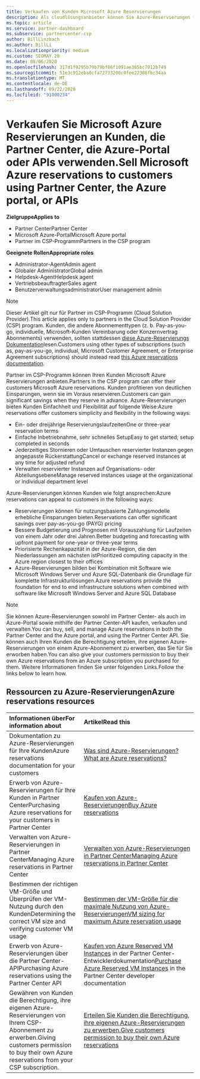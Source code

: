 ```yaml
---
title: Verkaufen von Kunden Microsoft Azure Reservierungen
description: Als cloudlösungsanbieter können Sie Azure-Reservierungen für Kunden erwerben, verkaufen oder verwalten. Verwenden Sie Partner Center, die Azure-Portal oder die Partner Center-API.
ms.topic: article
ms.service: partner-dashboard
ms.subservice: partnercenter-csp
author: BillLinzbach
ms.author: BillLi
ms.localizationpriority: medium
ms.custom: SEOMAY.20
ms.date: 08/06/2020
ms.openlocfilehash: 317d1f0295b79b79bf06f1091ae365bc7012b749
ms.sourcegitcommit: 51e3c912eba8cfa72733206c0fee22386fbc34aa
ms.translationtype: MT
ms.contentlocale: de-DE
ms.lasthandoff: 09/22/2020
ms.locfileid: "91000234"
---
```

# <a name="sell-microsoft-azure-reservations-to-customers-using-partner-center-the-azure-portal-or-apis"></a><span data-ttu-id="dc614-104">Verkaufen Sie Microsoft Azure Reservierungen an Kunden, die Partner Center, die Azure-Portal oder APIs verwenden.</span><span class="sxs-lookup"><span data-stu-id="dc614-104">Sell Microsoft Azure reservations to customers using Partner Center, the Azure portal, or APIs</span></span>

<span data-ttu-id="dc614-105">**Zielgruppe**</span><span class="sxs-lookup"><span data-stu-id="dc614-105">**Applies to**</span></span>

- <span data-ttu-id="dc614-106">Partner Center</span><span class="sxs-lookup"><span data-stu-id="dc614-106">Partner Center</span></span>
- <span data-ttu-id="dc614-107">Microsoft Azure-Portal</span><span class="sxs-lookup"><span data-stu-id="dc614-107">Microsoft Azure portal</span></span>
- <span data-ttu-id="dc614-108">Partner im CSP-Programm</span><span class="sxs-lookup"><span data-stu-id="dc614-108">Partners in the CSP program</span></span>

<span data-ttu-id="dc614-109">**Geeignete Rollen**</span><span class="sxs-lookup"><span data-stu-id="dc614-109">**Appropriate roles**</span></span>

- <span data-ttu-id="dc614-110">Administrator-Agent</span><span class="sxs-lookup"><span data-stu-id="dc614-110">Admin agent</span></span>
- <span data-ttu-id="dc614-111">Globaler Administrator</span><span class="sxs-lookup"><span data-stu-id="dc614-111">Global admin</span></span>
- <span data-ttu-id="dc614-112">Helpdesk-Agent</span><span class="sxs-lookup"><span data-stu-id="dc614-112">Helpdesk agent</span></span>
- <span data-ttu-id="dc614-113">Vertriebsbeauftragter</span><span class="sxs-lookup"><span data-stu-id="dc614-113">Sales agent</span></span>
- <span data-ttu-id="dc614-114">Benutzerverwaltungsadministrator</span><span class="sxs-lookup"><span data-stu-id="dc614-114">User management admin</span></span>

> [!NOTE]
> <span data-ttu-id="dc614-115">Dieser Artikel gilt nur für Partner im CSP-Programm (Cloud Solution Provider).</span><span class="sxs-lookup"><span data-stu-id="dc614-115">This article applies only to partners in the Cloud Solution Provider (CSP) program.</span></span> <span data-ttu-id="dc614-116">Kunden, die andere Abonnementtypen (z. b. Pay-as-you-go, individuelle, Microsoft-Kunden Vereinbarung oder Konzernvertrag Abonnements) verwenden, sollten stattdessen [diese Azure-Reservierungs Dokumentation](/azure/cost-management-billing/reservations)lesen.</span><span class="sxs-lookup"><span data-stu-id="dc614-116">Customers using other types of subscriptions (such as, pay-as-you-go, individual, Microsoft Customer Agreement, or Enterprise Agreement subscriptions) should instead read [this Azure reservations documentation](/azure/cost-management-billing/reservations).</span></span>

<span data-ttu-id="dc614-117">Partner im CSP-Programm können Ihren Kunden Microsoft Azure Reservierungen anbieten.</span><span class="sxs-lookup"><span data-stu-id="dc614-117">Partners in the CSP program can offer their customers Microsoft Azure reservations.</span></span> <span data-ttu-id="dc614-118">Kunden profitieren von deutlichen Einsparungen, wenn sie im Voraus reservieren.</span><span class="sxs-lookup"><span data-stu-id="dc614-118">Customers can gain significant savings when they reserve in advance.</span></span> <span data-ttu-id="dc614-119">Azure-Reservierungen bieten Kunden Einfachheit und Flexibilität auf folgende Weise:</span><span class="sxs-lookup"><span data-stu-id="dc614-119">Azure reservations offer customers simplicity and flexibility in the following ways:</span></span>

- <span data-ttu-id="dc614-120">Ein- oder dreijährige Reservierungslaufzeiten</span><span class="sxs-lookup"><span data-stu-id="dc614-120">One or three-year reservation terms</span></span>
- <span data-ttu-id="dc614-121">Einfache Inbetriebnahme, sehr schnelles Setup</span><span class="sxs-lookup"><span data-stu-id="dc614-121">Easy to get started; setup completed in seconds</span></span>
- <span data-ttu-id="dc614-122">Jederzeitiges Stornieren oder Umtauschen reservierter Instanzen gegen angepasste Rückerstattung</span><span class="sxs-lookup"><span data-stu-id="dc614-122">Cancel or exchange reserved instances at any time for adjusted refund</span></span>
- <span data-ttu-id="dc614-123">Verwalten reservierter Instanzen auf Organisations- oder Abteilungsebene</span><span class="sxs-lookup"><span data-stu-id="dc614-123">Manage reserved instances usage at the organizational or individual department level</span></span>

<span data-ttu-id="dc614-124">Azure-Reservierungen können Kunden wie folgt ansprechen:</span><span class="sxs-lookup"><span data-stu-id="dc614-124">Azure reservations can appeal to customers in the following ways:</span></span>

- <span data-ttu-id="dc614-125">Reservierungen können für nutzungsbasierte Zahlungsmodelle erhebliche Einsparungen bieten.</span><span class="sxs-lookup"><span data-stu-id="dc614-125">Reservations can offer significant savings over pay-as-you-go (PAYG) pricing</span></span>
- <span data-ttu-id="dc614-126">Bessere Budgetierung und Prognosen mit Vorauszahlung für Laufzeiten von einem Jahr oder drei Jahren.</span><span class="sxs-lookup"><span data-stu-id="dc614-126">Better budgeting and forecasting with upfront payment for one-year or three-year terms</span></span>
- <span data-ttu-id="dc614-127">Priorisierte Rechenkapazität in der Azure-Region, die den Niederlassungen am nächsten ist</span><span class="sxs-lookup"><span data-stu-id="dc614-127">Prioritized computing capacity in the Azure region closest to their offices</span></span>
- <span data-ttu-id="dc614-128">Azure-Reservierungen bilden bei Kombination mit Software wie Microsoft Windows Server und Azure SQL-Datenbank die Grundlage für komplette Infrastrukturlösungen.</span><span class="sxs-lookup"><span data-stu-id="dc614-128">Azure reservations provide the foundation for end to end infrastructure solutions when combined with software like Microsoft Windows Server and Azure SQL Database</span></span>

>[!NOTE]
> <span data-ttu-id="dc614-129">Sie können Azure-Reservierungen sowohl im Partner Center- als auch im Azure-Portal sowie mithilfe der Partner Center-API kaufen, verkaufen und verwalten.</span><span class="sxs-lookup"><span data-stu-id="dc614-129">You can buy, sell, and manage Azure reservations in both the Partner Center and the Azure portal, and using the Partner Center API.</span></span> <span data-ttu-id="dc614-130">Sie können auch Ihren Kunden die Berechtigung erteilen, ihre eigenen Azure-Reservierungen von einem Azure-Abonnement zu erwerben, das Sie für Sie erworben haben.</span><span class="sxs-lookup"><span data-stu-id="dc614-130">You can also give your customers permission to buy their own Azure reservations from an Azure subscription you purchased for them.</span></span> <span data-ttu-id="dc614-131">Weitere Informationen finden Sie unter folgenden Links.</span><span class="sxs-lookup"><span data-stu-id="dc614-131">Follow the links below to learn how.</span></span>

## <a name="azure-reservations-resources"></a><span data-ttu-id="dc614-132">Ressourcen zu Azure-Reservierungen</span><span class="sxs-lookup"><span data-stu-id="dc614-132">Azure reservations resources</span></span>

|<span data-ttu-id="dc614-133">**Informationen über**</span><span class="sxs-lookup"><span data-stu-id="dc614-133">**For information about**</span></span>   |<span data-ttu-id="dc614-134">**Artikel**</span><span class="sxs-lookup"><span data-stu-id="dc614-134">**Read this**</span></span>    |
|:-----------------------------|:-----------------|
| <span data-ttu-id="dc614-135">Dokumentation zu Azure-Reservierungen für Ihre Kunden</span><span class="sxs-lookup"><span data-stu-id="dc614-135">Azure reservations documentation for your customers</span></span> | [<span data-ttu-id="dc614-136">Was sind Azure-Reservierungen?</span><span class="sxs-lookup"><span data-stu-id="dc614-136">What are Azure reservations?</span></span>](/azure/billing/billing-save-compute-costs-reservations)
|<span data-ttu-id="dc614-137">Erwerb von Azure-Reservierungen für Ihre Kunden in Partner Center</span><span class="sxs-lookup"><span data-stu-id="dc614-137">Purchasing Azure reservations for your customers in Partner Center</span></span>   |[<span data-ttu-id="dc614-138">Kaufen von Azure-Reservierungen</span><span class="sxs-lookup"><span data-stu-id="dc614-138">Buy Azure reservations</span></span>](azure-reservations-buying.md)
|<span data-ttu-id="dc614-139">Verwalten von Azure-Reservierungen in Partner Center</span><span class="sxs-lookup"><span data-stu-id="dc614-139">Managing Azure reservations in Partner Center</span></span> | [<span data-ttu-id="dc614-140">Verwalten von Azure-Reservierungen in Partner Center</span><span class="sxs-lookup"><span data-stu-id="dc614-140">Managing Azure reservations in Partner Center</span></span>](azure-reservations-manage.md)
|<span data-ttu-id="dc614-141">Bestimmen der richtigen VM-Größe und Überprüfen der VM-Nutzung durch den Kunden</span><span class="sxs-lookup"><span data-stu-id="dc614-141">Determining the correct VM size and verifying customer VM usage</span></span>   |[<span data-ttu-id="dc614-142">Bestimmen der VM-Größe für die maximale Nutzung von Azure-Reservierungen</span><span class="sxs-lookup"><span data-stu-id="dc614-142">VM sizing for maximum Azure reservation usage</span></span>](azure-usage.md)   |
|<span data-ttu-id="dc614-143">Erwerb von Azure-Reservierungen über die Partner Center-API</span><span class="sxs-lookup"><span data-stu-id="dc614-143">Purchasing Azure reservations using the Partner Center API</span></span> | <span data-ttu-id="dc614-144">[Kaufen von Azure Reserved VM Instances](/partner-center/develop/purchase-azure-reservations) in der Partner Center-Entwicklerdokumentation</span><span class="sxs-lookup"><span data-stu-id="dc614-144">[Purchase Azure Reserved VM Instances](/partner-center/develop/purchase-azure-reservations) in the Partner Center developer documentation</span></span>   |
|<span data-ttu-id="dc614-145">Gewähren von Kunden die Berechtigung, ihre eigenen Azure-Reservierungen von Ihrem CSP-Abonnement zu erwerben.</span><span class="sxs-lookup"><span data-stu-id="dc614-145">Giving customers permission to buy their own Azure reservations from your CSP subscription.</span></span> | [<span data-ttu-id="dc614-146">Erteilen Sie Kunden die Berechtigung, ihre eigenen Azure-Reservierungen zu erwerben.</span><span class="sxs-lookup"><span data-stu-id="dc614-146">Give customers permission to buy their own Azure reservations</span></span>](give-customers-permission.md)   |